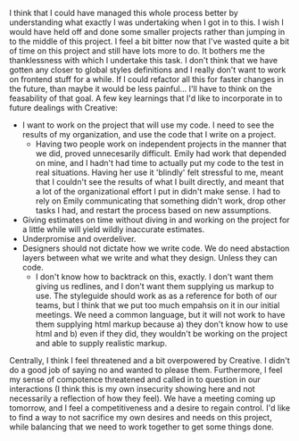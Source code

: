 I think that I could have managed this whole process better by understanding what exactly I was undertaking when I got in to this. I wish I would have held off and done some smaller projects rather than jumping in to the middle of this project. I feel a bit bitter now that I've wasted quite a bit of time on this project and still have lots more to do. It bothers me the thanklessness with which I undertake this task. I don't think that we have gotten any closer to global styles definitions and I really don't want to work on frontend stuff for a while. If I could refactor all this for faster changes in the future, than maybe it would be less painful... I'll have to think on the feasability of that goal.
A few key learnings that I'd like to incorporate in to future dealings with Creative:

- I want to work on the project that will use my code. I need to see the results of my organization, and use the code that I write on a project.
  - Having two people work on independent projects in the manner that we did, proved unnecesarily difficult. Emily had work that depended on mine, and I hadn't had time to actually put my code to the test in real situations. Having her use it 'blindly' felt stressful to me, meant that I couldn't see the results of what I built directly, and meant that a lot of the organizational effort I put in didn't make sense. I had to rely on Emily communicating that something didn't work, drop other tasks I had, and restart the process based on new assumptions.
- Giving estimates on time without diving in and working on the project for a little while will yield wildly inaccurate estimates.
- Underpromise and overdeliver.
- Designers should not dictate how we write code. We do need abstaction layers between what we write and what they design. Unless they can code.
  - I don't know how to backtrack on this, exactly. I don't want them giving us redlines, and I don't want them supplying us markup to use. The styleguide should work as as a reference for both of our teams, but I think that we put too much empahsis on it in our initial meetings. We need a common language, but it will not work to have them supplying html markup because a) they don't know how to use html and b) even if they did, they wouldn't be working on the project and able to supply realistic markup.

Centrally, I think I feel threatened and a bit overpowered by Creative. I didn't do a good job of saying no and wanted to please them. Furthermore, I feel my sense of compotence threatened and called in to question in our interactions (I think this is my own insecurity showing here and not necessarily a reflection of how they feel). We have a meeting coming up tomorrow, and I feel a competitiveness and a desire to regain control. I'd like to find a way to not sacrifice my own desires and needs on this project, while balancing that we need to work together to get some things done. 
